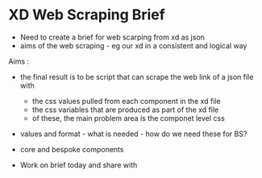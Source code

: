 # XD Web Scraping Brief

- Need to create a brief for web scarping from xd as json
-   aims of the web scraping - eg our xd in a consistent and logical way

Aims :
-  the final result is to be script that can scrape the web link of  a json file with
   -  the css values pulled from each component in the xd file
   -  the css variables that are produced as part of the xd file
   - of these, the main problem area is the componet level css

-   values and format - what is needed - how do we need these for BS?
-   core and bespoke components
- Work on brief today and share with
